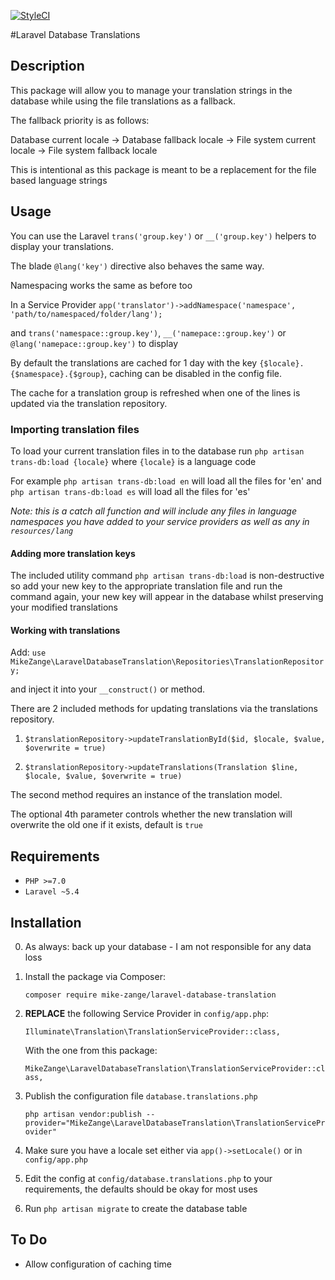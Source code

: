 [![StyleCI](https://styleci.io/repos/85751920/shield?branch=master)](https://styleci.io/repos/85751920)

#Laravel Database Translations

## Description

This package will allow you to manage your translation strings in the database while using the file translations as a 
fallback.

The fallback priority is as follows: 

Database current locale -> Database fallback locale -> File system current locale -> File system fallback locale

This is intentional as this package is meant to be a replacement for the file based language strings

## Usage
You can use the Laravel `trans('group.key')` or `__('group.key')` helpers to display your translations.

The blade `@lang('key')` directive also behaves the same way.

Namespacing works the same as before too 

In a Service Provider `app('translator')->addNamespace('namespace', 'path/to/namespaced/folder/lang');`

and `trans('namespace::group.key')`, `__('namepace::group.key')` or `@lang('namepace::group.key')` to display

By default the translations are cached for 1 day with the key `{$locale}.{$namespace}.{$group}`, caching can be 
disabled in the config file.

The cache for a translation group is refreshed when one of the lines is updated via the translation repository.

### Importing translation files

To load your current translation files in to the database run `php artisan trans-db:load {locale}` where `{locale}` 
is a language code
    
For example `php artisan trans-db:load en` will load all the files for 'en' and `php artisan trans-db:load es` will 
load all the files for 'es'
   
*Note: this is a catch all function and will include any files in language namespaces you have added to your service 
providers as well as any in `resources/lang`*


#### Adding more translation keys

The included utility command `php artisan trans-db:load` is non-destructive so add your new key to the appropriate 
translation file and run the command again, your new key will appear in the database whilst preserving your modified 
translations

#### Working with translations

Add: `use MikeZange\LaravelDatabaseTranslation\Repositories\TranslationRepository;`

and inject it into your `__construct()` or method.

There are 2 included methods for updating translations via the translations repository.

1. `$translationRepository->updateTranslationById($id, $locale, $value, $overwrite = true)`

2. `$translationRepository->updateTranslations(Translation $line, $locale, $value, $overwrite = true)`

The second method requires an instance of the translation model.

The optional 4th parameter controls whether the new translation will overwrite the old one if it exists, default is `true`

## Requirements

- `PHP >=7.0`
- `Laravel ~5.4`


## Installation

0. As always: back up your database - I am not responsible for any data loss

1. Install the package via Composer: 

    `composer require mike-zange/laravel-database-translation`
    
2. **REPLACE** the following Service Provider in `config/app.php`:
    
    `Illuminate\Translation\TranslationServiceProvider::class,`
    
    With the one from this package:
    
    `MikeZange\LaravelDatabaseTranslation\TranslationServiceProvider::class,`
    
3. Publish the configuration file `database.translations.php`

    `php artisan vendor:publish --provider="MikeZange\LaravelDatabaseTranslation\TranslationServiceProvider"`
    
4. Make sure you have a locale set either via `app()->setLocale()` or in `config/app.php`

5. Edit the config at `config/database.translations.php` to your requirements, the defaults should be okay for most uses

6. Run `php artisan migrate` to create the database table

## To Do

- Allow configuration of caching time

